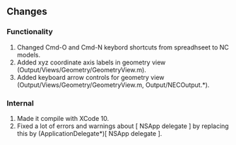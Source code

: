 

## Changes

### Functionality
1. Changed Cmd-O and Cmd-N keybord shortcuts from spreadhseet to NC models.
1. Added xyz coordinate axis labels in geometry view (Output/Views/Geometry/GeometryView.m).
1. Added keyboard arrow controls for geometry view (Output/Views/Geometry/GeometryView.m, Output/NECOutput.*).

### Internal
1. Made it compile with XCode 10.
1. Fixed a lot of errors and warnings about [ NSApp delegate ] by replacing this by (ApplicationDelegate*)[ NSApp delegate ].

